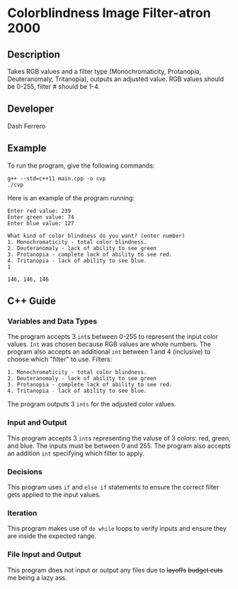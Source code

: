 # Colorblindness Image Filter-atron 2000

## Description

Takes RGB values and a filter type (Monochromaticity, Protanopia, Deuteranomaly, Tritanopia), outputs an adjusted value.
RGB values should be 0-255, filter # should be 1-4.

## Developer

Dash Ferrero

## Example

To run the program, give the following commands:

```
g++ --std=c++11 main.cpp -o cvp
./cvp
```

Here is an example of the program running:

```
Enter red value: 239
Enter green value: 74
Enter blue value: 127

What kind of color blindness do you want? (enter number)
1. Monochromaticity - total color blindness.
2. Deuteranomaly - lack of ability to see green
3. Protanopia - complete lack of ability to see red.
4. Tritanopia - lack of ability to see blue.
1

146, 146, 146
```

## C++ Guide

### Variables and Data Types

The program accepts 3 `int`s between 0-255 to represent the input color values. `Int` was chosen because RGB values are whole numbers. The program also accepts an additional `int` between 1 and 4 (inclusive) to choose which "filter" to use. Filters:
```
1. Monochromaticity - total color blindness.
2. Deuteranomaly - lack of ability to see green
3. Protanopia - complete lack of ability to see red.
4. Tritanopia - lack of ability to see blue.
```
The program outputs 3 `ints` for the adjusted color values.

### Input and Output

This program accepts 3 `int`s representing the valuse of 3 colors: red, green, and blue. The inputs must be between 0 and 255. The program also accepts an addition `int` specifying which filter to apply.

### Decisions

This program uses `if` and `else if` statements to ensure the correct filter gets applied to the input values.

### Iteration

This program makes use of `do while` loops to verify inputs and ensure they are inside the expected range.

### File Input and Output

This program does not input or output any files due to ~~layoffs~~ ~~budget cuts~~ me being a lazy ass.
